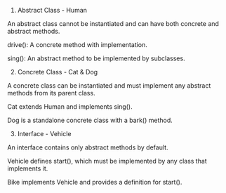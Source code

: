 1. Abstract Class - Human

An abstract class cannot be instantiated and can have both concrete and abstract methods.

drive(): A concrete method with implementation.

sing(): An abstract method to be implemented by subclasses.

2. Concrete Class - Cat & Dog

A concrete class can be instantiated and must implement any abstract methods from its parent class.

Cat extends Human and implements sing().

Dog is a standalone concrete class with a bark() method.

3. Interface - Vehicle

An interface contains only abstract methods by default.

Vehicle defines start(), which must be implemented by any class that implements it.

Bike implements Vehicle and provides a definition for start().
